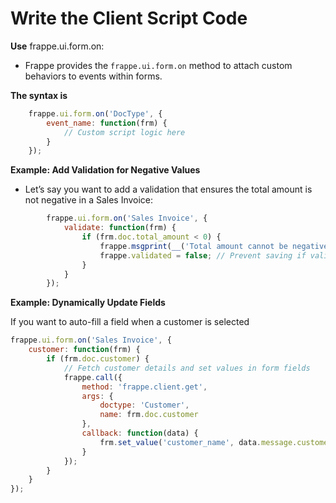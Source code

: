 # Write the Client Script Code

**Use** frappe.ui.form.on:

-   Frappe provides the `frappe.ui.form.on` method to attach custom behaviors to events within forms.

**The syntax is**
```javascript
    frappe.ui.form.on('DocType', {
        event_name: function(frm) {
            // Custom script logic here
        }
    });
```
**Example: Add Validation for Negative Values**

-   Let’s say you want to add a validation that ensures the total amount is not negative in a Sales Invoice:
``` javascript
        frappe.ui.form.on('Sales Invoice', {
            validate: function(frm) {
                if (frm.doc.total_amount < 0) {
                    frappe.msgprint(__('Total amount cannot be negative'));
                    frappe.validated = false; // Prevent saving if validation fails
                }
            }
        });
  ```

 

**Example: Dynamically Update Fields**

If you want to auto-fill a field when a customer is selected

``` javascript
frappe.ui.form.on('Sales Invoice', {
    customer: function(frm) {
        if (frm.doc.customer) {
            // Fetch customer details and set values in form fields
            frappe.call({
                method: 'frappe.client.get',
                args: {
                    doctype: 'Customer',
                    name: frm.doc.customer
                },
                callback: function(data) {
                    frm.set_value('customer_name', data.message.customer_name);
                }
            });
        }
    }
});
```




<!--stackedit_data:
eyJoaXN0b3J5IjpbLTE1NTAyMTA1NjksMTU4ODQ0NzU5LDczMD
k5ODExNl19
-->
